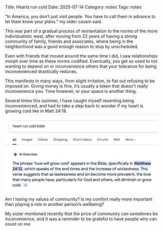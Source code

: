 Title: Hearts run cold
Date: 2025-07-14
Category: notes
Tags: notes

“In America, you don’t just visit people. You have to call them in advance to let them know your plans.” my older cousin said. 

This was part of a gradual process of reorientation to the norms of the more individualistic west, after moving from 22 years of having a strong community of family, friends and associates, where being in the neighborhood was a good enough reason to stop by unscheduled.

Even with friends that moved around the same time I did, I saw relationships morph over time as these norms codified. Eventually, you get so used to not wanting to depend on or inconvenience others that your tolerance for being inconvenienced drastically reduces. 

This manifests in many ways, from slight irritation, to flat out refusing to be imposed on. Giving money is fine, it’s usually a token that doesn't really inconvenience you. Time however, or your space is another thing.

Several times this summer, I have caught myself resenting being inconvenienced, and had to take a step back to wonder if my heart is growing cold like in Matt 24:18.
![screenshot](../images/matt24_12.png) 

Am I losing my values of community? Is my comfort really more important than playing a role in another person’s wellbeing? 

My sister mentioned recently that the price of community can sometimes be inconvenience, and it was a reminder to be grateful to have people who can count on me.